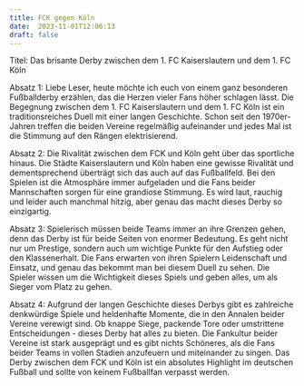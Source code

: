```yaml
---
title: FCK gegen Köln
date:  2023-11-01T12:06:13
draft: false
---
```


Titel: Das brisante Derby zwischen dem 1. FC Kaiserslautern und dem 1. FC Köln

Absatz 1: Liebe Leser, heute möchte ich euch von einem ganz besonderen Fußballderby erzählen, das die Herzen vieler Fans höher schlagen lässt. Die Begegnung zwischen dem 1. FC Kaiserslautern und dem 1. FC Köln ist ein traditionsreiches Duell mit einer langen Geschichte. Schon seit den 1970er-Jahren treffen die beiden Vereine regelmäßig aufeinander und jedes Mal ist die Stimmung auf den Rängen elektrisierend.

Absatz 2: Die Rivalität zwischen dem FCK und Köln geht über das sportliche hinaus. Die Städte Kaiserslautern und Köln haben eine gewisse Rivalität und dementsprechend überträgt sich das auch auf das Fußballfeld. Bei den Spielen ist die Atmosphäre immer aufgeladen und die Fans beider Mannschaften sorgen für eine grandiose Stimmung. Es wird laut, rauchig und leider auch manchmal hitzig, aber genau das macht dieses Derby so einzigartig.

Absatz 3: Spielerisch müssen beide Teams immer an ihre Grenzen gehen, denn das Derby ist für beide Seiten von enormer Bedeutung. Es geht nicht nur um Prestige, sondern auch um wichtige Punkte für den Aufstieg oder den Klassenerhalt. Die Fans erwarten von ihren Spielern Leidenschaft und Einsatz, und genau das bekommt man bei diesem Duell zu sehen. Die Spieler wissen um die Wichtigkeit dieses Spiels und geben alles, um als Sieger vom Platz zu gehen.

Absatz 4: Aufgrund der langen Geschichte dieses Derbys gibt es zahlreiche denkwürdige Spiele und heldenhafte Momente, die in den Annalen beider Vereine verewigt sind. Ob knappe Siege, packende Tore oder umstrittene Entscheidungen - dieses Derby hat alles zu bieten. Die Fankultur beider Vereine ist stark ausgeprägt und es gibt nichts Schöneres, als die Fans beider Teams in vollen Stadien anzufeuern und miteinander zu singen. Das Derby zwischen dem FCK und Köln ist ein absolutes Highlight im deutschen Fußball und sollte von keinem Fußballfan verpasst werden.